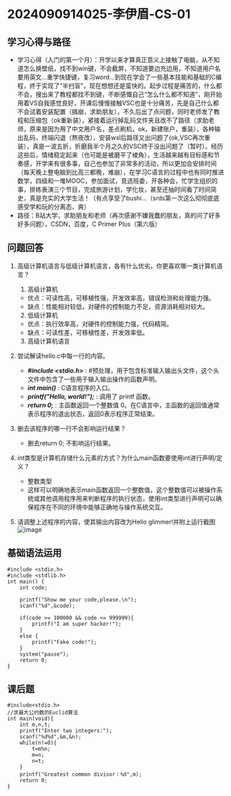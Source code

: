 # 2024090914025-李伊眉-CS-01
## 学习心得与路径
- 学习心得（入门的第一个月）：开学以来才算真正意义上接触了电脑，从不知道怎么换壁纸，找不到win键，不会截屏，不知道要边充边用，不知道用户名要用英文...重学快捷键，复习word...到现在学会了一些基本技能和基础的C编程，终于实现了“半扫盲”，现在想想还是蛮快的。起步过程是痛苦的，什么都不会，搜出来了教程都找不到键，不断感慨自己“怎么什么都不知道”，刚开始用着VS自我感觉良好，开课后慢慢接触VSC也是十分痛苦，先是自己什么都不会试着安装配置（搞崩，求助朋友），不久后出了点问题，同时老师发了教程和压缩包（ok重新装），紧接着运行掉乱码文件夹且改不了路径（求助老师，原来是因为用了中文用户名，差点刷机，ok，新建账户，重装），各种输出乱码，终端闪退（熬夜改），安装wsl后路径又出问题了(ok,VSC再次重装），真是一波五折，折磨我半个月之久的VSC终于没出问题了（暂时）。经历这些后，情绪稳定起来（也可能是被磨平了棱角），生活越来越有目标感和节奏感，开学来有很多事，自己也参加了非常多的活动，所以更加会安排时间（每天晚上整电脑到比高三都晚，难崩），在学习C语言的过程中也有同时推进数学，四级和一堆MOOC，参加面试，竞选班委，开各种会，忙学生组织的事，排练表演三个节目，完成旅游计划，学化妆，甚至还抽时间看了时间简史，真是充实的大学生活！（有点享受了bushi...（srds第一次这么彻彻底底感受学和玩的分离态，爽）
- 路径：B站大学，求助朋友和老师（再次感谢不嫌我蠢的朋友，真的问了好多好多问题），CSDN，百度，C Primer Plus（第六版）
## 问题回答
1. 高级计算机语言与低级计算机语言，各有什么优劣，你更喜欢哪一类计算机语言？
   1. 高级计算机
   - 优点：可读性高，可移植性强，开发效率高，错误检测和处理能力强。
   - 缺点：性能相对较低，对硬件的控制能力不足，资源消耗相对较大。
   2. 低级计算机
   - 优点：执行效率高，对硬件的控制能力强，代码精简。
   - 缺点：可读性差，可移植性差，开发效率低。
   3. 高级计算机语言
      
2. 尝试解读hello.c中每一行的内容。
   - ***#include <stdio.h>*** : #预处理，用于包含标准输入输出头文件，这个头文件中包含了一些用于输入输出操作的函数声明。
   - ***int main()*** : C语言程序的入口。
   - ***printf("Hello, world!");*** : 调用了 printf 函数。
   - ***return 0;*** : 主函数返回一个整数值 0。在C语言中，主函数的返回值通常表示程序的退出状态，返回0表示程序正常结束。
     
3. 删去该程序的哪一行不会影响运行结果？
   - 删去return 0; 不影响运行结果。
     
4. int类型是计算机存储什么元素的方式？为什么main函数要使用int进行声明/定义？
   - 整数类型
   - 这样可以明确地表示main函数返回一个整数值，这个整数值可以被操作系统或其他调用程序用来判断程序的执行状态，使用int类型进行声明可以确保程序在不同的环境中能够正确地与操作系统交互。
     
5. 请调整上述程序的内容，使其输出内容改为Hello glimmer!并附上运行截图
![image](https://github.com/user-attachments/assets/4dc59f4a-6bdc-4eed-9e7b-c8608d339e38)

## 基础语法运用
```
#include <stdio.h>
#include <stdlib.h>
int main() {
    int code;

    printf("Show me your code,please.\n");
    scanf("%d",&code);

    if(code >= 100000 && code <= 999999){
        printf("I am super hacker!");
    }
    else {
        printf("Fake code!");
    }
    system("pause");
    return 0;
}
```

## 课后题
```
#include<stdio.h>
//求最大公约数的Euclid算法
int main(void){
    int m,n,t;
    printf("Enter two integers:");
    scanf("%d%d",&m,&n);
    while(n!=0){
        t=m%n;
        m=n;
        n=t;
    }
    printf("Greatest common divisor：%d",m);
    return 0;
}
```
